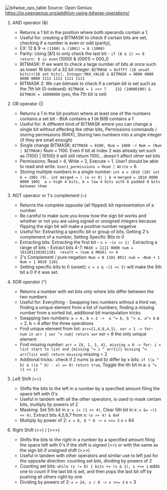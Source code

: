 ![bitwise_ops_table](https://github.com/user-attachments/assets/b74599cd-fadc-42f5-bdff-33efca9aae46)
Source: Open Genius: https://iq.opengenus.org/addition-using-bitwise-operations/

1. AND operator (&)
   - Returns a 1 bit in the position where both operands contain a 1.
   - Useful for: creating a BITMASK to check if certain bits are set, checking if a number is even or odd (parity),
   - EX: 12 & 9 -> `(1100) & (1001) = 8 (1000)`
   - Parity: Using [&1] to only check the last bit - `if (8 & 1) == 0 return: 8 is even` (1000) & (0001) = 000_0
   - BITMASK: If we want to check a large number of bits at once such as lower 16 bits of a 32 bit integer: `BITMASK = 0xffff (16 unset bits)+(16 set bits), Integer.MAX_VALUE & BITMASK = 0000 0000 0000 0000 1111 1111 1111 1111`
   - BITMASK 2: We can bitmask to check if a certain bit is set such as the 7th bit (0-indexed): `BITMASK = 1 <<< 7    132 (10000100) & BITMASK = 10000000` (yes, the 7th bit is set)
  
2. OR operator (|)
   - Returns a 1 in the bit position where at least one of the numbers contains a set bit - BitA contains a 1 `OR` BitB contains a 1
   -  Useful for: A different kind of BITMASK where you can change a single bit without affecting the other bits, Permissions commands / storing permissions (RWX), Storing two numbers into a single integer (if they are small enough)
   -  Single change BITMASK: `BITMASK = 0100, Num = 1000 -> Num = (Num | BITMASK)` Num = 1100. Even if bit at index 2 was already set such as (1100) | (0100) it will still return 1100... doesn't affect other set bits
   -  Permissions: Read = 4, Write = 2, Execute = 1. User1 should be able to read and write. `User1_permissions = Read | Write` = 6.
   -  Storing multiple numbers in a single number: `int a = 1010 (10) int b = 1001 (9). int merged = ( (a << 8) | b`  ->  `merged = 1010 0000 0000 1001  a = high 4 bits, b = low 4 bits with 8 padded 0 bits between them`
  
3. NOT operator or 1's complement (~)
   - Returns the complete opposite (all flipped) bit representation of a number.
   - Be careful to make sure you know how the sign bit works and whether or not you are using signed or unsigned integers because flipping the sign bit will make a positive number negative
   - Useful for: Extracting a specific bit or group of bits, Getting 2's complement of a number, Setting Specific Bits to 0
   - Extracting bits: Extracting the first bit - `x = ~(x << 1) ` Extracting a range of bits - Extract bits 4-7: `MASK = 1111 0000 num = 1011011101011101  result = (num & MASK) >> 4`
   - 2's Complement / pure negation: `Num = 0 1101 0011 num = ~Num + 1  Num = 1 0010 1101`
   - Setting specific bits to 0 (unset): `x = x & ~(1 << 5)` will make the 5th bit a 0 if it was set.

4. XOR operator (^)
   - Returns a number with set bits only where bits differ between the two numbers
   - Useful for: Everything - Swapping two numbers without a third var, finding a unique element from a list of numbers, finding a missing number from a sorted list, additional bit manipulation tricks
   - Swapping two numbers: `a = 4, b = 2 ->  a ^= b, b ^= a, a^= b` a = 2, b = 4 after the three operations
   - Find unique element from list: `arr={1,4,8,4,1}, xor = 1 -> for: num in arr { xor ^= num} return xor` xor = 8 the only unique element
   - Find missing number: `arr = {0, 1, 3, 4}, missing = 0 -> for: i = list start to list end {missing ^= i ^ arr[i]} missing ^= arr[list end] return missing` missing = 2
   - Additonal tricks:: check if 2 nums (a and b) differ by x bits: `if ((a ^ b) & ((a ^ b) - x) == 0) return true`, Toggle the ith bit in a: `a ^= (1 << i)`

5. Left Shift (<<)
   - Shifts the bits to the left in a number by a specified amount filing the space left with 0's
   - Useful in tandem with all the other operators, is used to mask certain bits, multiply by powers of 2
   - Masking: Set 5th bit in x: `x |= (1 << 4)`, Clear 5th bit in x: `x &= ~(1 << 4)`, Extract bits 4,5,6,7 from x: `(x >> 4) & 0xF`
   - Multiply by power of 2: `x = 8, 8 * 8 -> x <<= 3` x = 64
     
7. Right Shift (>>) / (>>>)
   - Shifts the bits to the right in a number by a specified amount filing the space left with 0's if the shift is signed (>>) or with the same as the sign bit if unsigned shift (>>>)
   - Useful in tandem with other operators and similar use to left just for the opposite direction: counting set bits, dividing by powers of 2
   - Counting set bits: `while (x != 0) { bits += (x & 1), x >>= 1` adds one to count if the last bit is set, and then pops the last bit off by pushing all others right by one
   - Dividing by powers of 2: `x = 24, x / 8 -> x >>= 3` x = 3
